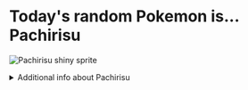 # Today's random Pokemon is... Pachirisu

![Pachirisu shiny sprite](https://raw.githubusercontent.com/PokeAPI/sprites/master/sprites/pokemon/shiny/417.png)

<details>
<summary>Additional info about Pachirisu</summary>

| srpite type | image |
|------|------|
| back_default | ![Pachirisu back_default sprite](https://raw.githubusercontent.com/PokeAPI/sprites/master/sprites/pokemon/back/417.png) |
| back_shiny | ![Pachirisu back_shiny sprite](https://raw.githubusercontent.com/PokeAPI/sprites/master/sprites/pokemon/back/shiny/417.png) |
| front_default | ![Pachirisu front_default sprite](https://raw.githubusercontent.com/PokeAPI/sprites/master/sprites/pokemon/417.png) |
| front_female | ![Pachirisu front_female sprite](https://raw.githubusercontent.com/PokeAPI/sprites/master/sprites/pokemon/female/417.png) |
| front_shiny_female | ![Pachirisu front_shiny_female sprite](https://raw.githubusercontent.com/PokeAPI/sprites/master/sprites/pokemon/shiny/female/417.png) | </details>